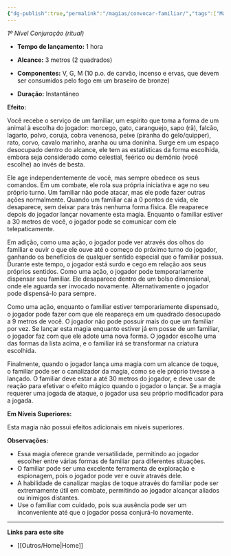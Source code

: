 ```yaml
---
{"dg-publish":true,"permalink":"/magias/convocar-familiar/","tags":["Mágias"],"created":"2024-07-24T08:29:13.264-03:00"}
---
```



_1º Nível Conjuração (ritual)_

- **Tempo de lançamento:** 1 hora 

- **Alcance:** 3 metros (2 quadrados)

- **Componentes:** V, G, M (10 p.o. de carvão, incenso e ervas, que devem ser consumidos pelo fogo em um braseiro de bronze)

- **Duração:** Instantâneo 

**Efeito:**

Você recebe o serviço de um familiar, um espírito que toma a forma de um animal à escolha do jogador: morcego, gato, caranguejo, sapo (rã), falcão, lagarto, polvo, coruja, cobra venenosa, peixe (piranha do gelo/quipper), rato, corvo, cavalo marinho, aranha ou uma doninha. Surge em um espaço desocupado dentro do alcance, ele tem as estatísticas da forma escolhida, embora seja considerado como celestial, feérico ou demônio (você escolhe) ao invés de besta.

Ele age independentemente de você, mas sempre obedece os seus comandos. Em um combate, ele rola sua própria iniciativa e age no seu próprio turno. Um familiar não pode atacar, mas ele pode fazer outras ações normalmente. Quando um familiar cai a 0 pontos de vida, ele desaparece, sem deixar para trás nenhuma forma física. Ele reaparece depois do jogador lançar novamente esta magia. Enquanto o familiar estiver a 30 metros de você, o jogador pode se comunicar com ele telepaticamente. 

Em adição, como uma ação, o jogador pode ver através dos olhos do familiar e ouvir o que ele ouve até o começo do próximo turno do jogador, ganhando os benefícios de qualquer sentido especial que o familiar possua. Durante este tempo, o jogador está surdo e cego em relação aos seus próprios sentidos. Como uma ação, o jogador pode temporariamente dispensar seu familiar. Ele desaparece dentro de um bolso dimensional, onde ele aguarda ser invocado novamente. Alternativamente o jogador pode dispensá-lo para sempre. 

Como uma ação, enquanto o familiar estiver temporariamente dispensado, o jogador pode fazer com que ele reapareça em um quadrado desocupado a 9 metros de você. O jogador não pode possuir mais do que um familiar por vez. Se lançar esta magia enquanto estiver já em posse de um familiar, o jogador faz com que ele adote uma nova forma. O jogador escolhe uma das formas da lista acima, e o familiar irá se transformar na criatura escolhida. 

Finalmente, quando o jogador lança uma magia com um alcance de toque, o familiar pode ser o canalizador da magia, como se ele próprio tivesse a lançado. O familiar deve estar a até 30 metros do jogador, e deve usar de reação para efetivar o efeito mágico quando o jogador o lançar. Se a magia requerer uma jogada de ataque, o jogador usa seu próprio modificador para a jogada.

**Em Níveis Superiores:**

Esta magia não possui efeitos adicionais em níveis superiores.

**Observações:**

- Essa magia oferece grande versatilidade, permitindo ao jogador escolher entre várias formas de familiar para diferentes situações.
- O familiar pode ser uma excelente ferramenta de exploração e espionagem, pois o jogador pode ver e ouvir através dele.
- A habilidade de canalizar magias de toque através do familiar pode ser extremamente útil em combate, permitindo ao jogador alcançar aliados ou inimigos distantes.
- Use o familiar com cuidado, pois sua ausência pode ser um inconveniente até que o jogador possa conjurá-lo novamente.

___
**Links para este site**  
- [[Outros/Home\|Home]]